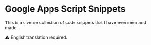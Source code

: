 # Google Apps Script Snippets

This is a diverse collection of code snippets that I have ever seen and made.

:warning: English translation required.
